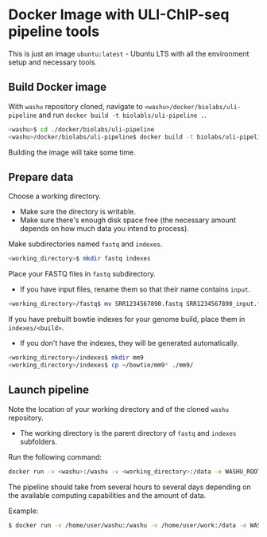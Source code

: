 Docker Image with ULI-ChIP-seq pipeline tools
=====================================

This is just an image `ubuntu:latest` - Ubuntu LTS with all the environment setup and necessary tools.

Build Docker image
---------

With `washu` repository cloned, navigate to `<washu>/docker/biolabs/uli-pipeline` and run `docker build -t biolabls/uli-pipeline .`.

```bash
<washu>$ cd ./docker/biolabs/uli-pipeline
<washu>/docker/biolabs/uli-pipeline$ docker build -t biolabs/uli-pipeline .
```

Building the image will take some time.


Prepare data
---------

Choose a working directory.
* Make sure the directory is writable.
* Make sure there's enough disk space free (the necessary amount depends on how much data you intend to process).

Make subdirectories named `fastq` and `indexes`.

```bash
<working_directory>$ mkdir fastq indexes
```

Place your FASTQ files in `fastq` subdirectory.
* If you have input files, rename them so that their name contains `input`.

```bash
<working_directory>/fastq$ mv SRR1234567890.fastq SRR1234567890_input.fastq
```

If you have prebuilt bowtie indexes for your genome build, place them in `indexes/<build>`.
* If you don't have the indexes, they will be generated automatically.

```bash
<working_directory>/indexes$ mkdir mm9
<working_directory>/indexes$ cp ~/bowtie/mm9* ./mm9/
```

Launch pipeline
----------

Note the location of your working directory and of the cloned `washu` repository.
* The working directory is the parent directory of `fastq` and `indexes` subfolders.

Run the following command:
```bash
docker run -v <washu>:/washu -v <working_directory>:/data -e WASHU_ROOT=/washu -e LOCAL_USER_ID=`id -u $USER` -it biolabs/uli-pipeline /bin/bash -c "bash /washu/pipeline_chipseq.sh <genome_build>"
```

The pipeline should take from several hours to several days depending on the available computing capabilities and the amount of data.

Example:
```bash
$ docker run -v /home/user/washu:/washu -v /home/user/work:/data -e WASHU_ROOT=/washu -e LOCAL_USER_ID=`id -u $USER` -it biolabs/uli-pipeline /bin/bash -c "bash /washu/pipeline_chipseq.sh mm9"
```
